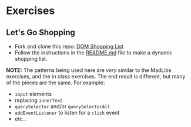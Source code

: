 # Exercises

## Let's Go Shopping

- Fork and clone this repo: [DOM Shopping List](https://github.com/seanrreid/DOM-shopping-list)
- Follow the instructions in the [README.md](https://github.com/seanrreid/DOM-shopping-list/blob/main/README.md) file to make a dynamic shopping list.

**NOTE:** The patterns being used here are _very_ similar to the MadLibs exercises, and the in class exercises. The end result is different, but many of the pieces are the same. For example:

- `input` elements
- replacing `innerText`
- `querySelector` and/or `querySelectorAll`
- `addEventListener` to listen for a `click` event
- etc...
